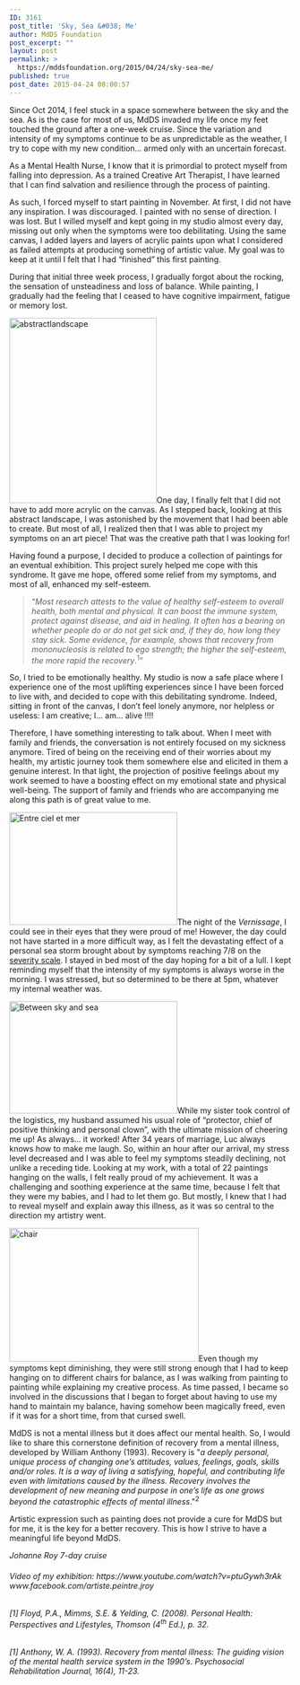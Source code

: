 ```yaml
---
ID: 3161
post_title: 'Sky, Sea &#038; Me'
author: MdDS Foundation
post_excerpt: ""
layout: post
permalink: >
  https://mddsfoundation.org/2015/04/24/sky-sea-me/
published: true
post_date: 2015-04-24 08:00:57
---
```

Since Oct 2014, I feel stuck in a space somewhere between the sky and the sea. As is the case for most of us, MdDS invaded my life once my feet touched the ground after a one-week cruise. Since the variation and intensity of my symptoms continue to be as unpredictable as the weather, I try to cope with my new condition… armed only with an uncertain forecast.

As a Mental Health Nurse, I know that it is primordial to protect myself from falling into depression. As a trained Creative Art Therapist, I have learned that I can find salvation and resilience through the process of painting.

As such, I forced myself to start painting in November. At first, I did not have any inspiration. I was discouraged. I painted with no sense of direction. I was lost. But I willed myself and kept going in my studio almost every day, missing out only when the symptoms were too debilitating. Using the same canvas, I added layers and layers of acrylic paints upon what I considered as failed attempts at producing something of artistic value. My goal was to keep at it until I felt that I had “finished” this first painting.

During that initial three week process, I gradually forgot about the rocking, the sensation of unsteadiness and loss of balance. While painting, I gradually had the feeling that I ceased to have cognitive impairment, fatigue or memory lost.

<img class="alignleft size-full wp-image-3184" src="https://mddsfoundation.files.wordpress.com/2015/03/abstractlandscape.png" alt="abstractlandscape" width="263" height="330" />One day, I finally felt that I did not have to add more acrylic on the canvas. As I stepped back, looking at this abstract landscape, I was astonished by the movement that I had been able to create. But most of all, I realized then that I was able to project my symptoms on an art piece! That was the creative path that I was looking for!

Having found a purpose, I decided to produce a collection of paintings for an eventual exhibition. This project surely helped me cope with this syndrome. It gave me hope, offered some relief from my symptoms, and most of all, enhanced my self-esteem.
<blockquote class="inline">“<em>Most research attests to the value of healthy self-esteem to overall health, both mental and physical. It can boost the immune system, protect against disease, and aid in healing. It often has a bearing on whether people do or do not get sick and, if they do, how long they stay sick. Some evidence, for example, shows that recovery from mononucleosis is related to ego strength; the higher the self-esteem, the more rapid the recovery</em>.<sup>1</sup>”</blockquote>
So, I tried to be emotionally healthy. My studio is now a safe place where I experience one of the most uplifting experiences since I have been forced to live with, and decided to cope with this debilitating syndrome. Indeed, sitting in front of the canvas, I don’t feel lonely anymore, nor helpless or useless: I am creative; I… am… alive !!!!

Therefore, I have something interesting to talk about. When I meet with family and friends, the conversation is not entirely focused on my sickness anymore. Tired of being on the receiving end of their worries about my health, my artistic journey took them somewhere else and elicited in them a genuine interest. In that light, the projection of positive feelings about my work seemed to have a boosting effect on my emotional state and physical well-being. The support of family and friends who are accompanying me along this path is of great value to me.

<img class="alignleft wp-image-3163 size-medium" src="https://mddsfoundation.files.wordpress.com/2015/03/johanne1.png?w=300" alt="Entre ciel et mer" width="300" height="201" />The night of the <em>Vernissage</em>, I could see in their eyes that they were proud of me! However, the day could not have started in a more difficult way, as I felt the devastating effect of a personal sea storm brought about by symptoms reaching 7/8 on the <a href="http://www.mddsfoundation.org/symptoms-scale/" target="_blank" rel="noopener">severity scale</a>. I stayed in bed most of the day hoping for a bit of a lull. I kept reminding myself that the intensity of my symptoms is always worse in the morning. I was stressed, but so determined to be there at 5pm, whatever my internal weather was.

<img class="alignleft wp-image-3162 size-medium" src="https://mddsfoundation.files.wordpress.com/2015/03/johanne2.png?w=300" alt="Between sky and sea" width="300" height="200" />While my sister took control of the logistics, my husband assumed his usual role of “protector, chief of positive thinking and personal clown”, with the ultimate mission of cheering me up! As always… it worked! After 34 years of marriage, Luc always knows how to make me laugh. So, within an hour after our arrival, my stress level decreased and I was able to feel my symptoms steadily declining, not unlike a receding tide. Looking at my work, with a total of 22 paintings hanging on the walls, I felt really proud of my achievement. It was a challenging and soothing experience at the same time, because I felt that they were my babies, and I had to let them go. But mostly, I knew that I had to reveal myself and explain away this illness, as it was so central to the direction my artistry went.

<img class="alignright size-full wp-image-3183" src="https://mddsfoundation.files.wordpress.com/2015/03/chair.png" alt="chair" width="338" height="238" />Even though my symptoms kept diminishing, they were still strong enough that I had to keep hanging on to different chairs for balance, as I was walking from painting to painting while explaining my creative process. As time passed, I became so involved in the discussions that I began to forget about having to use my hand to maintain my balance, having somehow been magically freed, even if it was for a short time, from that cursed swell.

MdDS is not a mental illness but it does affect our mental health. So, I would like to share this cornerstone definition of recovery from a mental illness, developed by William Anthony (1993). Recovery is "<em>a deeply personal, unique process of changing one’s attitudes, values, feelings, goals, skills and/or roles. It is a way of living a satisfying, hopeful, and contributing life even with limitations caused by the illness. Recovery involves the development of new meaning and purpose in one’s life as one grows beyond the catastrophic effects of mental illness</em>."<sup>2</sup>

Artistic expression such as painting does not provide a cure for MdDS but for me, it is the key for a better recovery. This is how I strive to have a meaningful life beyond MdDS.

<em>Johanne Roy
7-day cruise</em>
<h6>Video of my exhibition: https://www.youtube.com/watch?v=ptuGywh3rAk
www.facebook.com/artiste.peintre.jroy</h6>
<h6>[1] Floyd, P.A., Mimms, S.E. &amp; Yelding, C. (2008). <em>Personal Health: Perspectives and Lifestyles, </em>Thomson (4<sup>th</sup> Ed.), p. 32.</h6>
<h6>[1] Anthony, W. A. (1993). <em>Recovery from mental illness: The guiding vision of the mental health service system in the 1990’s</em>. Psychosocial Rehabilitation Journal, 16(4), 11-23.</h6>